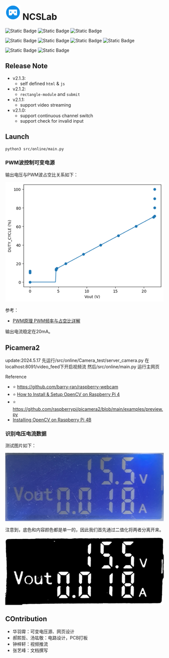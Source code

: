 # ![Alt Text](Img/logo.c5f1638c.png) NCSLab 

![Static Badge](https://img.shields.io/badge/Flask-3.0.3-000000?logo=flask)
![Static Badge](https://img.shields.io/badge/Three.js-_-000000?logo=three.js)
![Static Badge](https://img.shields.io/badge/OpenCV-4.6.0-5C3EE8?logo=opencv)

![Static Badge](https://img.shields.io/badge/Python-3.8.10-3776AB?logo=python)
![Static Badge](https://img.shields.io/badge/HTML5-_-E34F26?logo=html5)
![Static Badge](https://img.shields.io/badge/CSS3-_-1572B6?logo=css3)
![Static Badge](https://img.shields.io/badge/JavaScript-_-F7DF1E?logo=javascript)

![Static Badge](https://img.shields.io/badge/Raspberry_Pi-4B-A22846?logo=raspberrypi)
![Static Badge](https://img.shields.io/badge/Debian-12-A81D33?logo=debian)


## Release Note

- v2.1.3: 
    - self defined `html` & `js`
- v2.1.2:
  - `rectangle-module` and `submit`
- v2.1.1:
  - support video streaming
- v2.1.0: 
  - support continuous channel switch
  - support check for invalid input


## Launch

```bash
python3 src/online/main.py
```

### PWM波控制可变电源

输出电压与PWM波占空比关系如下：

![Alt Text](src/offline/PWM/Vout2PWM.png)

参考：
- [PWM原理 PWM频率与占空比详解](https://blog.csdn.net/as480133937/article/details/103439546)

输出电流稳定在20mA。


## Picamera2

update:2024.5.17
先运行/src/online/Camera_test/server_camera.py 在localhost:8091/video_feed下开启视频流
然后/src/online/main.py 运行主网页

Reference
- ⭐️ https://github.com/barry-ran/raspberry-webcam
- ⭐️ [How to Install & Setup OpenCV on Raspberry Pi 4](https://how2electronics.com/how-to-install-setup-opencv-on-raspberry-pi-4)
- ⭐️ https://github.com/raspberrypi/picamera2/blob/main/examples/preview.py
- [Installing OpenCV on Raspberry Pi 4B](https://www.youtube.com/watch?v=OugQIz_vcFo)


### 识别电压电流数据

测试图片如下：

![Alt Text](Camera/IMG_0774.jpeg)

注意到，底色和内容颜色都是单一的，因此我们首先通过二值化将两者分离开来。

![Alt Text](Camera/output.png)


## COntribution

- 华羽霄：可变电压源、网页设计
- 郝熙哲、汤竑敬：电路设计，PCB打板
- 钟梓轩：视频推流
- 张艺峰：文档撰写

